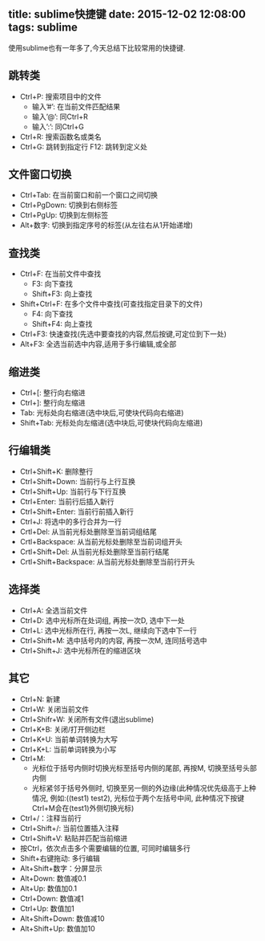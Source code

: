 title: sublime快捷键
date: 2015-12-02 12:08:00
tags: sublime
---

使用sublime也有一年多了,今天总结下比较常用的快捷键.

跳转类
------------

  * Ctrl+P: 搜索项目中的文件
      * 输入’#’: 在当前文件匹配结果
      * 输入’@’: 同Ctrl+R
      * 输入’:’: 同Ctrl+G
  * Ctrl+R: 搜索函数名或类名
  * Ctrl+G: 跳转到指定行
  F12: 跳转到定义处

文件窗口切换
-----------------

  * Ctrl+Tab: 在当前窗口和前一个窗口之间切换
  * Ctrl+PgDown: 切换到右侧标签
  * Ctrl+PgUp: 切换到左侧标签
  * Alt+数字: 切换到指定序号的标签(从左往右从1开始递增)

<!--more-->

查找类
----------

  * Ctrl+F: 在当前文件中查找
      * F3: 向下查找
      * Shift+F3: 向上查找
  * Shift+Ctrl+F: 在多个文件中查找(可查找指定目录下的文件)
      * F4: 向下查找
      * Shift+F4: 向上查找
  * Ctrl+F3: 快速查找(先选中要查找的内容,然后按键,可定位到下一处)
  * Alt+F3: 全选当前选中内容,适用于多行编辑,或全部

缩进类
--------------

  * Ctrl+[: 整行向右缩进
  * Ctrl+]: 整行向左缩进
  * Tab: 光标处向右缩进(选中块后,可使块代码向右缩进)
  * Shift+Tab: 光标处向左缩进(选中块后,可使块代码向左缩进)

行编辑类
-------------

  * Ctrl+Shift+K: 删除整行
  * Ctrl+Shift+Down: 当前行与上行互换
  * Ctrl+Shift+Up: 当前行与下行互换
  * Ctrl+Enter: 当前行后插入新行
  * Ctrl+Shift+Enter: 当前行前插入新行
  * Ctrl+J: 将选中的多行合并为一行
  * Crtl+Del: 从当前光标处删除至当前词组结尾
  * Crtl+Backspace: 从当前光标处删除至当前词组开头
  * Crtl+Shift+Del: 从当前光标处删除至当前行结尾
  * Crtl+Shift+Backspace: 从当前光标处删除至当前行开头

选择类
----------------

  * Ctrl+A: 全选当前文件
  * Ctrl+D: 选中光标所在处词组, 再按一次D, 选中下一处
  * Ctrl+L: 选中光标所在行, 再按一次L, 继续向下选中下一行
  * Ctrl+Shift+M: 选中括号内的内容, 再按一次M, 连同括号选中
  * Ctrl+Shift+J: 选中光标所在的缩进区块

其它
--------------

  * Ctrl+N: 新建
  * Ctrl+W: 关闭当前文件
  * Ctrl+Shifr+W: 关闭所有文件(退出sublime)
  * Ctrl+K+B: 关闭/打开侧边栏
  * Ctrl+K+U: 当前单词转换为大写
  * Ctrl+K+L: 当前单词转换为小写
  * Ctrl+M:
      * 光标位于括号内侧时切换光标至括号内侧的尾部, 再按M, 切换至括号头部内侧
      * 光标紧邻于括号外侧时, 切换至另一侧的外边缘(此种情况优先级高于上种情况, 例如:((test1) test2), 光标位于两个左括号中间, 此种情况下按键Ctrl+M会在(test1)外侧切换光标)
  * Ctrl+/：注释当前行
  * Ctrl+Shift+/: 当前位置插入注释
  * Ctrl+Shift+V: 粘贴并匹配当前缩进
  * 按Ctrl，依次点击多个需要编辑的位置, 可同时编辑多行
  * Shift+右键拖动: 多行编辑
  * Alt+Shift+数字：分屏显示
  * Alt+Down: 数值减0.1
  * Alt+Up: 数值加0.1
  * Ctrl+Down: 数值减1
  * Ctrl+Up: 数值加1
  * Alt+Shift+Down: 数值减10
  * Alt+Shift+Up: 数值加10
